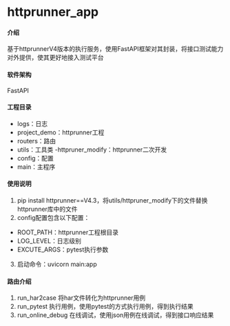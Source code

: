 # httprunner_app

#### 介绍
基于httprunnerV4版本的执行服务，使用FastAPI框架对其封装，将接口测试能力对外提供，使其更好地接入测试平台

#### 软件架构
FastAPI

#### 工程目录

- logs：日志
- project_demo：httprunner工程
- routers：路由
- utils：工具类
  -httpruner_modify：httprunner二次开发
- config：配置
- main：主程序


#### 使用说明
1. pip install httprunner==V4.3，将utils/httpruner_modify下的文件替换httprunner库中的文件
2. config配置包含以下配置：
- ROOT_PATH：httprunner工程根目录
- LOG_LEVEL：日志级别    
- EXCUTE_ARGS：pytest执行参数

3. 启动命令：uvicorn main:app

#### 路由介绍
1. run_har2case
    将har文件转化为httprunner用例
2. run_pytest
    执行用例，使用pytest的方式执行用例，得到执行结果
3. run_online_debug
    在线调试，使用json用例在线调试，得到接口响应结果
